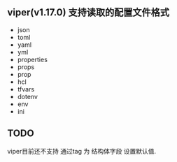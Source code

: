## viper(v1.17.0) 支持读取的配置文件格式
* json
* toml
* yaml
* yml
* properties
* props
* prop
* hcl
* tfvars
* dotenv
* env
* ini

## TODO
viper目前还不支持 通过tag 为 结构体字段 设置默认值.
